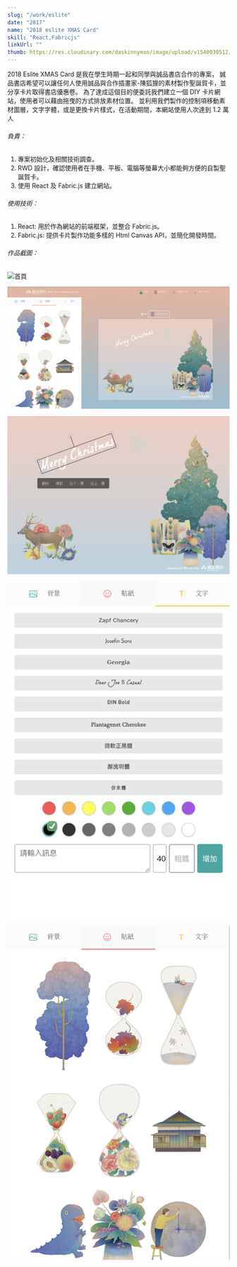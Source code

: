 ```yaml
---
slug: "/work/eslite"
date: "2017"
name: "2018 eslite XMAS Card"
skill: "React,Fabricjs"
linkUrl: ""
thumb: https://res.cloudinary.com/daskinnyman/image/upload/v1540030512/eslite.png
---
```


2018 Eslite XMAS Card 是我在學生時期一起和同學與誠品書店合作的專案，
誠品書店希望可以讓任何人使用誠品與合作插畫家-陳狐狸的素材製作聖誕賀卡，並分享卡片取得書店優惠卷。
為了達成這個目的便委託我們建立一個 DIY 卡片網站，使用者可以藉由拖曳的方式排放素材位置。
並利用我們製作的控制項移動素材圖層，文字字體，或是更換卡片樣式，在活動期間，本網站使用人次達到 1.2 萬人

###### 負責：

1. 專案初始化及相關技術調查。
2. RWD 設計，確認使用者在手機、平板、電腦等螢幕大小都能夠方便的自製聖誕賀卡。
3. 使用 React 及 Fabric.js 建立網站。

###### 使用技術：

1. React: 用於作為網站的前端框架，並整合 Fabric.js。
2. Fabric.js: 提供卡片製作功能多樣的 Html Canvas API，並簡化開發時間。

###### 作品截圖：

<div class="row d-flex justify-content-center">
<div class="col-md-6 text-center">

![首頁](./images/app-ui.png)

</div>

<div class="col-md-6 text-center">

![自製卡片畫面](./images/DIY.png)

</div>
</div>

<div class="row d-flex justify-content-center">
<div class="col-md-6 text-center">

![圖層管理及大小縮放](./images/layering.png)

</div>
<div class="col-md-3 text-center">

![文字選擇器](./images/text-panel.png)

</div>
<div class="col-md-3 text-center">

![素材選擇器](./images/sticker-panel.png)

</div>
</div>

